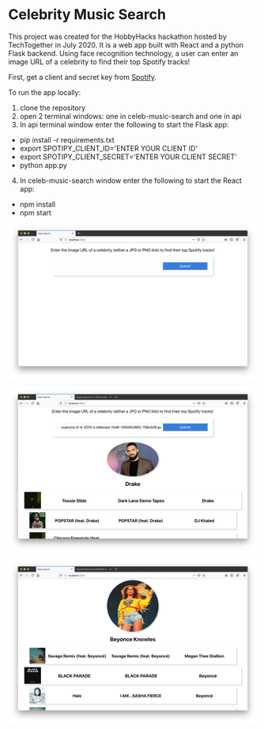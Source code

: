 #  Celebrity Music Search

This project was created for the HobbyHacks hackathon hosted by TechTogether in July 2020.  It is a web app built with React and a python Flask backend. Using face recognition technology, a user can enter an image URL of a celebrity to find their top Spotify tracks!

First, get a client and secret key from [Spotify](https://developer.spotify.com/dashboard/applications).

To run the app locally:
1. clone the repository
2. open 2 terminal windows: one in celeb-music-search and one in api
3. In api terminal window enter the following to start the Flask app:
- pip install -r requirements.txt
- export SPOTIPY_CLIENT_ID='ENTER YOUR CLIENT ID'
- export SPOTIPY_CLIENT_SECRET='ENTER YOUR CLIENT SECRET'
- python app.py
4. In celeb-music-search window enter the following to start the React app:
- npm install
- npm start

![](screenshot-1.png)

![](screenshot-2.png)

![](screenshot-3.png)
